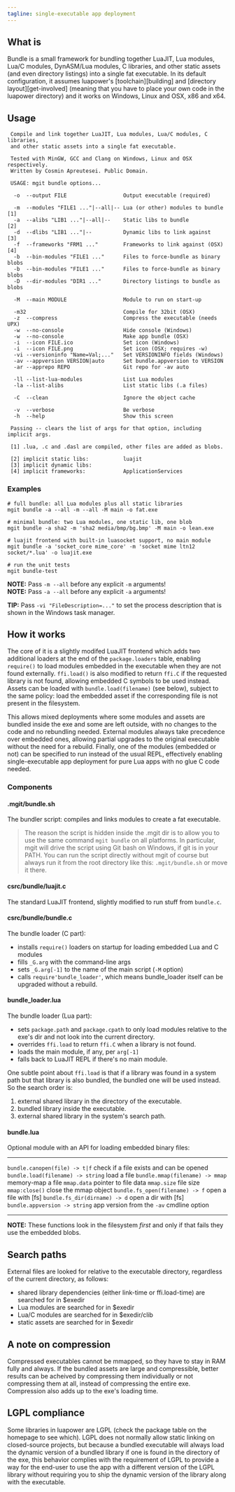 ```yaml
---
tagline: single-executable app deployment
---
```


## What is

Bundle is a small framework for bundling together LuaJIT, Lua modules,
Lua/C modules, DynASM/Lua modules, C libraries, and other static assets
(and even directory listings) into a single fat executable. In its default
configuration, it assumes luapower's [toolchain][building] and
[directory layout][get-involved] (meaning that you have to place your own
code in the luapower directory) and it works on Windows, Linux and OSX,
x86 and x64.

## Usage

~~~
 Compile and link together LuaJIT, Lua modules, Lua/C modules, C libraries,
 and other static assets into a single fat executable.

 Tested with MinGW, GCC and Clang on Windows, Linux and OSX respectively.
 Written by Cosmin Apreutesei. Public Domain.

 USAGE: mgit bundle options...

  -o  --output FILE                  Output executable (required)

  -m  --modules "FILE1 ..."|--all|-- Lua (or other) modules to bundle [1]
  -a  --alibs "LIB1 ..."|--all|--    Static libs to bundle            [2]
  -d  --dlibs "LIB1 ..."|--          Dynamic libs to link against     [3]
  -f  --frameworks "FRM1 ..."        Frameworks to link against (OSX) [4]
  -b  --bin-modules "FILE1 ..."      Files to force-bundle as binary blobs
  -b  --bin-modules "FILE1 ..."      Files to force-bundle as binary blobs
  -D  --dir-modules "DIR1 ..."       Directory listings to bundle as blobs

  -M  --main MODULE                  Module to run on start-up

  -m32                               Compile for 32bit (OSX)
  -z  --compress                     Compress the executable (needs UPX)
  -w  --no-console                   Hide console (Windows)
  -w  --no-console                   Make app bundle (OSX)
  -i  --icon FILE.ico                Set icon (Windows)
  -i  --icon FILE.png                Set icon (OSX; requires -w)
  -vi --versioninfo "Name=Val;..."   Set VERSIONINFO fields (Windows)
  -av --appversion VERSION|auto      Set bundle.appversion to VERSION
  -ar --apprepo REPO                 Git repo for -av auto

  -ll --list-lua-modules             List Lua modules
  -la --list-alibs                   List static libs (.a files)

  -C  --clean                        Ignore the object cache

  -v  --verbose                      Be verbose
  -h  --help                         Show this screen

 Passing -- clears the list of args for that option, including implicit args.

 [1] .lua, .c and .dasl are compiled, other files are added as blobs.

 [2] implicit static libs:           luajit
 [3] implicit dynamic libs:
 [4] implicit frameworks:            ApplicationServices

~~~


### Examples

~~~
# full bundle: all Lua modules plus all static libraries
mgit bundle -a --all -m --all -M main -o fat.exe

# minimal bundle: two Lua modules, one static lib, one blob
mgit bundle -a sha2 -m 'sha2 media/bmp/bg.bmp' -M main -o lean.exe

# luajit frontend with built-in luasocket support, no main module
mgit bundle -a 'socket_core mime_core' -m 'socket mime ltn12 socket/*.lua' -o luajit.exe

# run the unit tests
mgit bundle-test
~~~

__NOTE:__ Pass `-m --all` before any explicit `-m` arguments!<br>
__NOTE:__ Pass `-a --all` before any explicit `-a` arguments!

__TIP:__ Pass `-vi "FileDescription=..."` to set the process description
that is shown in the Windows task manager.

## How it works

The core of it is a slightly modifed LuaJIT frontend which adds two
additional loaders at the end of the `package.loaders` table, enabling
`require()` to load modules embedded in the executable when they are
not found externally. `ffi.load()` is also modified to return `ffi.C` if
the requested library is not found, allowing embedded C symbols to be used
instead. Assets can be loaded with `bundle.load(filename)` (see below),
subject to the same policy: load the embedded asset if the corresponding
file is not present in the filesystem.

This allows mixed deployments where some modules and assets are bundled
inside the exe and some are left outside, with no changes to the code and no
rebundling needed. External modules always take precedence over embedded ones,
allowing partial upgrades to the original executable without the need for a
rebuild. Finally, one of the modules (embedded or not) can be specified
to run instead of the usual REPL, effectively enabling single-executable
app deployment for pure Lua apps with no glue C code needed.

### Components

#### .mgit/bundle.sh

The bundler script: compiles and links modules to create a fat executable.

> The reason the script is hidden inside the .mgit dir is to allow you to
use the same command `mgit bundle` on all platforms. In particular, mgit
will drive the script using Git bash on Windows, if git is in your PATH.
You can run the script directly without mgit of course but always run it
from the root directory like this: `.mgit/bundle.sh` or move it there.

#### csrc/bundle/luajit.c

The standard LuaJIT frontend, slightly modified to run stuff from `bundle.c`.

#### csrc/bundle/bundle.c

The bundle loader (C part):

  * installs `require()` loaders on startup for loading embedded Lua
  and C modules
  * fills `_G.arg` with the command-line args
  * sets `_G.arg[-1]` to the name of the main script (`-M` option)
  * calls `require'bundle_loader'`, which means bundle_loader itself can be
  upgraded without a rebuild.

#### bundle_loader.lua

The bundle loader (Lua part):

  * sets `package.path` and `package.cpath` to only load modules relative
  to the exe's dir and not look into the current directory.
  * overrides `ffi.load` to return `ffi.C` when a library is not found.
  * loads the main module, if any, per `arg[-1]`
  * falls back to LuaJIT REPL if there's no main module.

One subtle point about `ffi.load` is that if a library was found in a system
path but that library is also bundled, the bundled one will be used instead.
So the search order is:

  1. external shared library in the directory of the executable.
  2. bundled library inside the executable.
  3. external shared library in the system's search path.

#### bundle.lua

Optional module with an API for loading embedded binary files:

----------------------------------------- -------------------------------------------------
`bundle.canopen(file) -> t|f`             check if a file exists and can be opened
`bundle.load(filename) -> string`         load a file
`bundle.mmap(filename) -> mmap`           memory-map a file
`mmap.data`                               pointer to file data
`mmap.size`                               file size
`mmap:close()`                            close the mmap object
`bundle.fs_open(filename) -> f`           open a file with [fs]
`bundle.fs_dir(dirname) -> d`             open a dir with [fs]
`bundle.appversion -> string`             app version from the `-av` cmdline option
----------------------------------------- -------------------------------------------------

__NOTE:__ These functions look in the filesystem _first_ and only if that
fails they use the embedded blobs.


## Search paths

External files are looked for relative to the executable directory,
regardless of the current directory, as follows:

  * shared library dependencies (either link-time or ffi.load-time) are
  searched for in $exedir
  * Lua modules are searched for in $exedir
  * Lua/C modules are searched for in $exedir/clib
  * static assets are searched for in $exedir


## A note on compression

Compressed executables cannot be mmapped, so they have to stay in RAM
fully and always. If the bundled assets are large and compressible,
better results can be acheived by compressing them individually or not
compressing them at all, instead of compressing the entire exe.
Compression also adds up to the exe's loading time.


## LGPL compliance

Some libraries in luapower are LGPL (check the package table on the homepage
to see which). LGPL does not normally allow static linking on closed-source
projects, but because a bundled executable will always load the dynamic
version of a bundled library if one is found in the directory of the exe,
this behavior complies with the requirement of LGPL to provide a way for
the end-user to use the app with a different version of the LGPL library
without requiring you to ship the dynamic version of the library along
with the executable.
